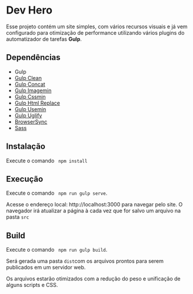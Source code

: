 # Dev Hero

Esse projeto contém um site simples, com vários recursos visuais e já vem configurado para otimização de performance utilizando vários plugins do automatizador de tarefas **Gulp**.

## Dependências

* Gulp 
* [Gulp Clean](https://www.npmjs.com/package/gulp-clean)
* [Gulp Concat](https://www.npmjs.com/package/gulp-concat)
* [Gulp Imagemin](https://www.npmjs.com/package/gulp-imagemin)
* [Gulp Cssmin](https://www.npmjs.com/package/gulp-cssmin)
* [Gulp Html Replace](https://www.npmjs.com/package/gulp-html-replace)
* [Gulp Usemin](https://www.npmjs.com/package/gulp-usemin)
* [Gulp Uglify](https://www.npmjs.com/package/gulp-uglify)
* [BrowserSync](https://www.npmjs.com/package/browser-sync)
* [Sass](https://www.npmjs.com/package/sass)

## Instalação
Execute o comando ``` npm install```

## Execução
Execute o comando ``` npm run gulp serve```.

Acesse o endereço local: http://localhost:3000 para navegar pelo site. O navegador irá atualizar a página à cada vez que for salvo um arquivo na pasta ``` src ```

## Build

Execute o comando ``` npm run gulp build```.

Será gerada uma pasta  ``` dist ```com os arquivos prontos para serem publicados em um servidor web.

Os arquivos estarão otimizados com a redução do peso e unificação de alguns scripts e CSS.